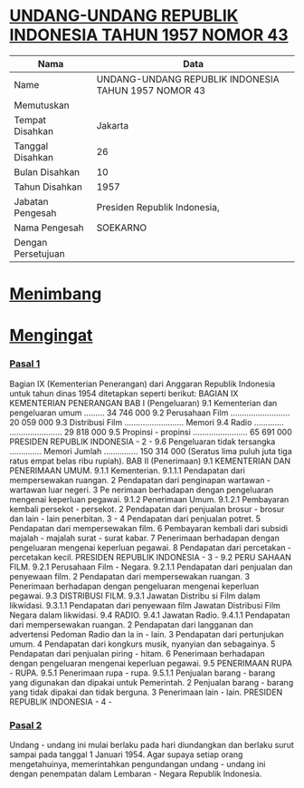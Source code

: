 # [UNDANG-UNDANG REPUBLIK INDONESIA TAHUN 1957 NOMOR 43](http://example.org/legal/document/uu/1957/43)

| Nama | Data |
| ------ | ----- |
|Name|UNDANG-UNDANG REPUBLIK INDONESIA TAHUN 1957 NOMOR 43|
|Memutuskan||
|Tempat Disahkan|Jakarta|
|Tanggal Disahkan|26|
|Bulan Disahkan|10|
|Tahun Disahkan|1957|
|Jabatan Pengesah|Presiden Republik Indonesia,|
|Nama Pengesah|SOEKARNO|
|Dengan Persetujuan||
# [Menimbang](http://example.org/legal/document/uu/1957/43/menimbang)

# [Mengingat](http://example.org/legal/document/uu/1957/43/mengingat)


### [Pasal 1](http://example.org/legal/document/uu/1957/43/pasal/0001)
Bagian IX (Kementerian Penerangan) dari Anggaran Republik Indonesia untuk tahun dinas 1954 ditetapkan seperti berikut: BAGIAN IX KEMENTERIAN PENERANGAN BAB I (Pengeluaran) 9.1 Kementerian dan pengeluaran umum ......... 34 746 000 9.2 Perusahaan Film .......................... 20 059 000 9.3 Distribusi Film .......................... Memori 9.4 Radio ............. ....................... 29 818 000 9.5 Propinsi - propinsi ........................ 65 691 000 PRESIDEN REPUBLIK INDONESIA - 2 - 9.6 Pengeluaran tidak tersangka .............. Memori Jumlah ............... 150 314 000 (Seratus lima puluh juta tiga ratus empat belas ribu rupiah). BAB II (Penerimaan) 9.1 KEMENTERIAN DAN PENERIMAAN UMUM. 9.1.1 Kementerian. 9.1.1.1 Pendapatan dari mempersewakan ruangan. 2 Pendapatan dari penginapan wartawan - wartawan luar negeri. 3 Pe nerimaan berhadapan dengan pengeluaran mengenai keperluan pegawai. 9.1.2 Penerimaan Umum. 9.1.2.1 Pembayaran kembali persekot - persekot. 2 Pendapatan dari penjualan brosur - brosur dan lain - lain penerbitan. 3 - 4 Pendapatan dari penjualan potret. 5 Pendapatan dari mempersewakan film. 6 Pembayaran kembali dari subsidi majalah - majalah surat - surat kabar. 7 Penerimaan berhadapan dengan pengeluaran mengenai keperluan pegawai. 8 Pendapatan dari percetakan - percetakan kecil. PRESIDEN REPUBLIK INDONESIA - 3 - 9.2 PERU SAHAAN FILM. 9.2.1 Perusahaan Film - Negara. 9.2.1.1 Pendapatan dari penjualan dan penyewaan film. 2 Pendapatan dari mempersewakan ruangan. 3 Penerimaan berhadapan dengan pengeluaran mengenai keperluan pegawai. 9.3 DISTRIBUSI FILM. 9.3.1 Jawatan Distribu si Film dalam likwidasi. 9.3.1.1 Pendapatan dari penyewaan film Jawatan Distribusi Film Negara dalam likwidasi. 9.4 RADIO. 9.4.1 Jawatan Radio. 9.4.1.1 Pendapatan dari mempersewakan ruangan. 2 Pendapatan dari langganan dan advertensi Pedoman Radio dan la in - lain. 3 Pendapatan dari pertunjukan umum. 4 Pendapatan dari kongkurs musik, nyanyian dan sebagainya. 5 Pendapatan dari penjualan piring - hitam. 6 Penerimaan berhadapan dengan pengeluaran mengenai keperluan pegawai. 9.5 PENERIMAAN RUPA - RUPA. 9.5.1 Penerimaan rupa - rupa. 9.5.1.1 Penjualan barang - barang yang digunakan dan dipakai untuk Pemerintah. 2 Penjualan barang - barang yang tidak dipakai dan tidak berguna. 3 Penerimaan lain - lain. PRESIDEN REPUBLIK INDONESIA - 4 -


### [Pasal 2](http://example.org/legal/document/uu/1957/43/pasal/0002)
Undang - undang ini mulai berlaku pada hari diundangkan dan berlaku surut sampai pada tanggal 1 Januari 1954. Agar supaya setiap orang mengetahuinya, memerintahkan pengundangan undang - undang ini dengan penempatan dalam Lembaran - Negara Republik Indonesia.
